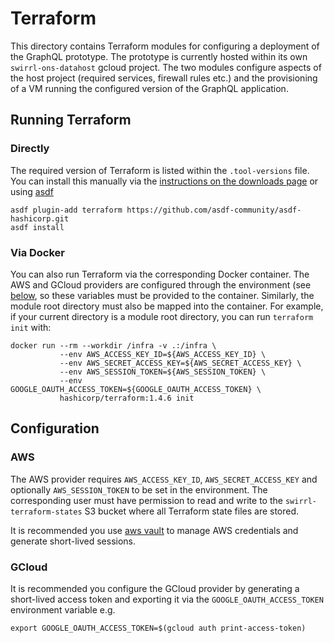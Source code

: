 # Terraform

This directory contains Terraform modules for configuring a deployment of the GraphQL prototype. The prototype is
currently hosted within its own `swirrl-ons-datahost` gcloud project. The two modules configure aspects of the host
project (required services, firewall rules etc.) and the provisioning of a VM running the configured version of the
GraphQL application.

## Running Terraform

### Directly

The required version of Terraform is listed within the `.tool-versions` file. You can install this manually via the
[instructions on the downloads page](https://developer.hashicorp.com/terraform/downloads?product_intent=terraform) or
using [asdf](https://asdf-vm.com/)

```
asdf plugin-add terraform https://github.com/asdf-community/asdf-hashicorp.git
asdf install
```

### Via Docker

You can also run Terraform via the corresponding Docker container. The AWS and GCloud providers are configured through
the environment (see [below](#configuration), so these variables must be provided to the container. Similarly, the module root directory must also
be mapped into the container. For example, if your current directory is a module root directory, you can run `terraform init`
with:

```
docker run --rm --workdir /infra -v .:/infra \
           --env AWS_ACCESS_KEY_ID=${AWS_ACCESS_KEY_ID} \
           --env AWS_SECRET_ACCESS_KEY=${AWS_SECRET_ACCESS_KEY} \
           --env AWS_SESSION_TOKEN=${AWS_SESSION_TOKEN} \
           --env GOOGLE_OAUTH_ACCESS_TOKEN=${GOOGLE_OAUTH_ACCESS_TOKEN} \
           hashicorp/terraform:1.4.6 init 
```

## Configuration

### AWS

The AWS provider requires `AWS_ACCESS_KEY_ID`, `AWS_SECRET_ACCESS_KEY` and optionally `AWS_SESSION_TOKEN` to be set in 
the environment. The corresponding user must have permission to read and write to the `swirrl-terraform-states` S3 bucket
where all Terraform state files are stored.

It is recommended you use [aws vault](https://github.com/99designs/aws-vault) to manage AWS credentials and generate
short-lived sessions.

### GCloud

It is recommended you configure the GCloud provider by generating a short-lived access token and exporting it via the
`GOOGLE_OAUTH_ACCESS_TOKEN` environment variable e.g.

    export GOOGLE_OAUTH_ACCESS_TOKEN=$(gcloud auth print-access-token)



